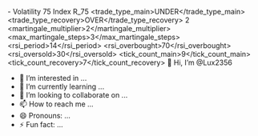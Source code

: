 -<?xml version="1.0" ?>
<bot>
  <settings>
    <market>Volatility 75 Index</market>
    <symbol>R_75</symbol>
    <trade_type_main>UNDER</trade_type_main>
    <trade_type_recovery>OVER</trade_type_recovery>
    <stake>2</stake>
    <martingale_multiplier>2</martingale_multiplier>
    <max_martingale_steps>3</max_martingale_steps>
    <rsi_period>14</rsi_period>
    <rsi_overbought>70</rsi_overbought>
    <rsi_oversold>30</rsi_oversold>
    <tick_count_main>9</tick_count_main>
    <tick_count_recovery>7</tick_count_recovery>
  </settings>
</bot> 👋 Hi, I’m @Lux2356
- 👀 I’m interested in ...
- 🌱 I’m currently learning ...
- 💞️ I’m looking to collaborate on ...
- 📫 How to reach me ...
- 😄 Pronouns: ...
- ⚡ Fun fact: ...

<!---
Lux2356/Lux2356 is a ✨ special ✨ repository because its `README.md` (this file) appears on your GitHub profile.
You can click the Preview link to take a look at your changes.
--->
